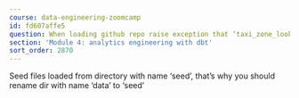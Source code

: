 ```yaml
---
course: data-engineering-zoomcamp
id: fd607affe5
question: When loading github repo raise exception that ‘taxi_zone_lookup’ not found
section: 'Module 4: analytics engineering with dbt'
sort_order: 2870
---
```


Seed files loaded from directory with name ‘seed’, that’s why you should rename dir with name ‘data’ to ‘seed’

